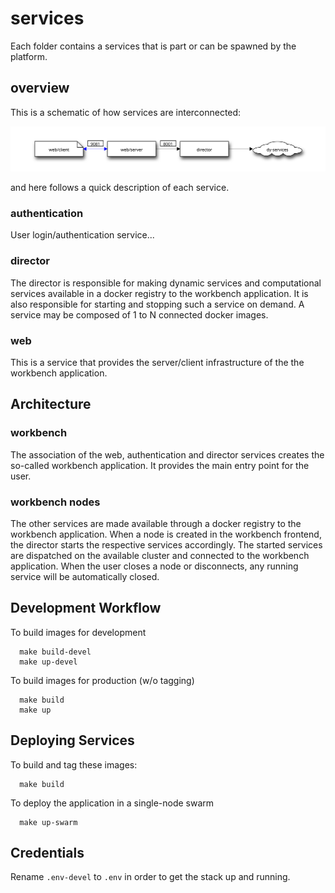 # services

Each folder contains a services that is part or can be spawned by the platform.

## overview

This is a schematic of how services are interconnected:

[![service-web](../docs/img/service-web.svg)](http://interactive.blockdiag.com/?compression=deflate&src=eJxdjs0KwjAQhO99imXPFtNbpcYXkR7ys2hw6UqSKiK-uymxiF7nm28Yy-IuPpgTPBsAvJPdOg40ZYRjOpsr6UkyjUOB_tEmirfgKH0YaEDHMnsshX993x5qsEgUyx4bS6x3qu824IQlastz3f4pFtGHSC5LXCXsleqw3ljRUvteGprXG1PtQR0)

and here follows a quick description of each service.

### authentication

User login/authentication service...

### director

The director is responsible for making dynamic services and computational services available in a docker registry to the workbench application.
It is also responsible for starting and stopping such a service on demand. A service may be composed of 1 to N connected docker images.

### web

This is a service that provides the server/client infrastructure of the the workbench application.

## Architecture

### workbench

The association of the web, authentication and director services creates the so-called workbench application. It provides the main entry point for the user.

### workbench nodes

The other services are made available through a docker registry to the workbench application.
When a node is created in the workbench frontend, the director starts the respective services accordingly.
The started services are dispatched on the available cluster and connected to the workbench application.
When the user closes a node or disconnects, any running service will be automatically closed.

## Development Workflow

To build images for development

```!bash
  make build-devel
  make up-devel
```

To build images for production (w/o tagging)

```!bash
  make build
  make up
```

## Deploying Services

To build and tag these images:

```!bash
  make build
```

To deploy the application in a single-node swarm

```!bash
  make up-swarm
```
## Credentials

Rename `.env-devel` to `.env` in order to get the stack up and running.
